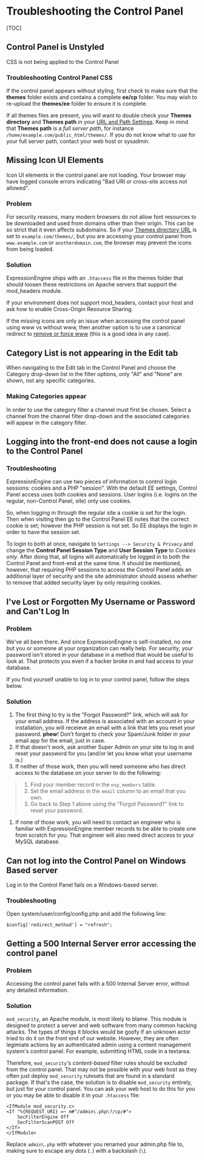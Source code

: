 <!--
    This source file is part of the open source project
    ExpressionEngine User Guide (https://github.com/ExpressionEngine/ExpressionEngine-User-Guide)

    @link      https://expressionengine.com/
    @copyright Copyright (c) 2003-2019, EllisLab Corp. (https://ellislab.com)
    @license   https://expressionengine.com/license Licensed under Apache License, Version 2.0
-->

# Troubleshooting the Control Panel

[TOC]

## Control Panel is Unstyled

CSS is not being applied to the Control Panel

### Troubleshooting Control Panel CSS

If the control panel appears without styling, first check to make sure that the **themes** folder exists and contains a complete **ee/cp** folder. You may wish to re-upload the **themes/ee** folder to ensure it is complete.

If all themes files are present, you will want to double check your **Themes directory** and **Themes path** in your [URL and Path Settings](control-panel/settings/urls.md). Keep in mind that **Themes path** is a _full server path_, for instance `/home/example.com/public_html/themes/`. If you do not know what to use for your full server path, contact your web host or sysadmin.

## Missing Icon UI Elements

Icon UI elements in the control panel are not loading. Your browser may have logged console errors indicating "Bad URI or cross-site access not allowed".

### Problem

For security reasons, many modern browsers do not allow font resources to be downloaded and used from domains other than their origin. This can be so strict that it even affects subdomains. So if your [Themes directory URL](control-panel/settings/urls.md) is set to `example.com/themes/`, but you are accessing your control panel from `www.example.com` or `anotherdomain.com`, the browser may prevent the icons from being loaded.

### Solution

ExpressionEngine ships with an `.htaccess` file in the themes folder that should loosen these restrictions on Apache servers that support the mod_headers module.

If your environment does not support mod_headers, contact your host and ask how to enable Cross-Origin Resource Sharing.

If the missing icons are only an issue when accessing the control panel using www vs without www, then another option is to use a canonical redirect to [remove or force www](https://yoast.com/how-to-remove-www-from-your-url-with-mod_rewrite/) (this is a good idea in any case).

## Category List is not appearing in the Edit tab

When navigating to the Edit tab in the Control Panel and choose the Category drop-down list in the filter options, only "All" and "None" are shown, not any specific categories.

### Making Categories appear

In order to use the category filter a channel must first be chosen. Select a channel from the channel filter drop-down and the associated categories will appear in the category filter.

## Logging into the front-end does not cause a login to the Control Panel

### Troubleshooting

ExpressionEngine can use two pieces of information to control login sessions: cookies and a PHP "session". With the default EE settings, Control Panel access uses both cookies and sessions. User logins (i.e. logins on the regular, non-Control Panel, site) only use cookies.

So, when logging in through the regular site a cookie is set for the login. Then when visiting then go to the Control Panel EE notes that the correct cookie is set; however the PHP session is not set. So EE displays the login in order to have the session set.

To login to both at once, navigate to `Settings --> Security & Privacy` and change the **Control Panel Session Type** and **User Session Type** to _Cookies only_. After doing that, all logins will automatically be logged in to both the Control Panel and front-end at the same time. It should be mentioned, however, that requiring PHP sessions to access the Control Panel adds an additional layer of security and the site administrator should assess whether to remove that added security layer by only requiring cookies.

## I've Lost or Forgotten My Username or Password and Can't Log In

### Problem

We've all been there. And since ExpressionEngine is self-installed, no one but you or someone at your organization can really help. For security, your password isn't stored in your database in a method that would be useful to look at. That protects you even if a hacker broke in and had access to your database.

If you find yourself unable to log in to your control panel, follow the steps below.

### Solution

1.  The first thing to try is the "Forgot Password?" link, which will ask for your email address. If the address is associated with an account in your installation, you will receieve an email with a link that lets you reset your password. **phew**! Don't forget to check your Spam/Junk folder in your email app for the email, just in case.
2.  If that doesn't work, ask another Super Admin on your site to log in and reset your password for you (and/or let you know what your username is.)
3.  If neither of those work, then you will need someone who has direct access to the database on your server to do the following:

> 1.  Find your member record in the `exp_members` table.
> 2.  Set the email address in the `email` column to an email that you own.
> 3.  Go back to Step 1 above using the "Forgot Password?" link to reset your password.

1.  If none of those work, you will need to contact an engineer who is familiar with ExpressionEngine member records to be able to create one from scratch for you. That engineer will also need direct access to your MySQL database.

## Can not log into the Control Panel on Windows Based server

Log in to the Control Panel fails on a Windows-based server.

### Troubleshooting

Open system/user/config/config.php and add the following line:

    $config['redirect_method'] = "refresh";

## Getting a 500 Internal Server error accessing the control panel

### Problem

Accessing the control panel fails with a 500 Internal Server error, without any detailed information.

### Solution

`mod_security`, an Apache module, is most likely to blame. This module is designed to protect a server and web software from many common hacking attacks. The types of things it blocks would be goofy if an unknown actor tried to do it on the front end of our website. However, they are often legimiate actions by an authenticated admin using a content management system's control panel. For example, submitting HTML code in a textarea.

Therefore, `mod_security`'s *content-based* filter rules should be excluded from the control panel. That may not be possible with your web host as they often just deploy `mod_security` rulesets that are found in a standard package. If that's the case, the solution is to disable `mod_security` entirely, but just for your control panel. You can ask your web host to do this for you or you may be able to disable it in your `.htaccess` file:

    <IfModule mod_security.c>
    <If "%{REQUEST_URI} =~ m#^/admin\.php\?/cp/#">
        SecFilterEngine Off
        SecFilterScanPOST Off
    </If>
    </IfModule>

Replace `admin\.php` with whatever you renamed your admin.php file to, making sure to escape any dots (`.`) with a backslash (`\`).
